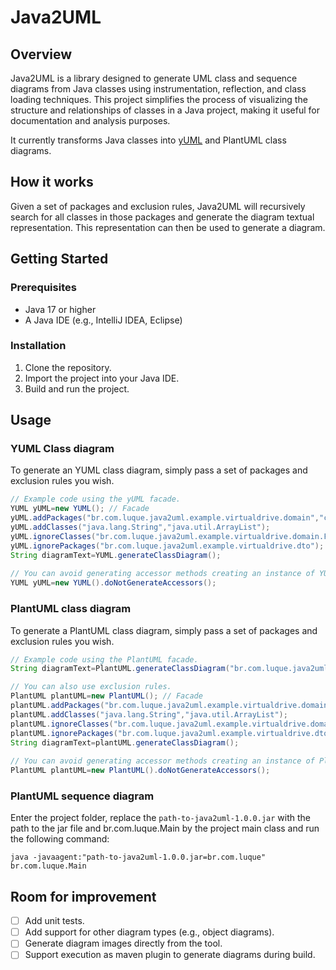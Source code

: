 # Java2UML

## Overview

Java2UML is a library designed to generate UML class and sequence diagrams from Java classes using instrumentation, reflection, and class loading techniques.
This project simplifies the process of visualizing the structure and relationships of classes in a Java project, making
it useful for documentation and analysis purposes.

It currently transforms Java classes into [yUML](https://yuml.me) and PlantUML class diagrams. 

## How it works

Given a set of packages and exclusion rules, Java2UML will recursively search for all classes in those packages and
generate the diagram textual representation. This representation can then be used to generate a diagram.

## Getting Started

### Prerequisites

- Java 17 or higher
- A Java IDE (e.g., IntelliJ IDEA, Eclipse)

### Installation

1. Clone the repository.
2. Import the project into your Java IDE.
4. Build and run the project.

## Usage

### YUML Class diagram 

To generate an YUML class diagram, simply pass a set of packages and exclusion rules you wish.
```java
// Example code using the yUML facade.
YUML yUML=new YUML(); // Facade
yUML.addPackages("br.com.luque.java2uml.example.virtualdrive.domain","com.anotherpackage");
yUML.addClasses("java.lang.String","java.util.ArrayList");
yUML.ignoreClasses("br.com.luque.java2uml.example.virtualdrive.domain.FileSystemItem");
yUML.ignorePackages("br.com.luque.java2uml.example.virtualdrive.dto");
String diagramText=YUML.generateClassDiagram();
    
// You can avoid generating accessor methods creating an instance of YUML object using:
YUML yUML=new YUML().doNotGenerateAccessors();
```
### PlantUML class diagram

To generate a PlantUML class diagram, simply pass a set of packages and exclusion rules you wish.

```java
// Example code using the PlantUML facade.
String diagramText=PlantUML.generateClassDiagram("br.com.luque.java2uml.example.virtualdrive.domain","com.anotherpackage");

// You can also use exclusion rules.
PlantUML plantUML=new PlantUML(); // Facade
plantUML.addPackages("br.com.luque.java2uml.example.virtualdrive.domain","com.anotherpackage");
plantUML.addClasses("java.lang.String","java.util.ArrayList");
plantUML.ignoreClasses("br.com.luque.java2uml.example.virtualdrive.domain.FileSystemItem");
plantUML.ignorePackages("br.com.luque.java2uml.example.virtualdrive.dto");
String diagramText=plantUML.generateClassDiagram();
    
// You can avoid generating accessor methods creating an instance of PlantUML object using:
PlantUML plantUML=new PlantUML().doNotGenerateAccessors();
```

### PlantUML sequence diagram

Enter the project folder, replace the `path-to-java2uml-1.0.0.jar` with the path to the jar file and br.com.luque.Main by the project main class and run the following command:
    
    java -javaagent:"path-to-java2uml-1.0.0.jar=br.com.luque" br.com.luque.Main

## Room for improvement

- [ ] Add unit tests.
- [ ] Add support for other diagram types (e.g., object diagrams).
- [ ] Generate diagram images directly from the tool.
- [ ] Support execution as maven plugin to generate diagrams during build.
